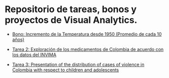 # Repositorio de tareas, bonos y proyectos de Visual Analytics.

 - [Bono: Incremento de la Temperatura desde 1950 (Promedio de cada 10 años)](https://vladcuevas.github.io/Bono)

 - [Tarea 2: Exploración de los medicamentos de Colombia de acuerdo con los datos del INVIMA](https://vladcuevas.github.io/tarea2)

 - [Tarea 3: Presentation of the distribution of cases of violence in Colombia with respect to children and adolescents](https://vladcuevas.github.io/homework3)
